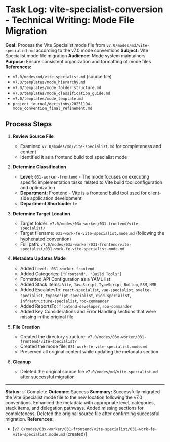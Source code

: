 # Task Log: vite-specialist-conversion - Technical Writing: Mode File Migration

**Goal:** Process the Vite Specialist mode file from `v7.0/modes/md/vite-specialist.md` according to the v7.0 mode conventions
**Subject:** Vite Specialist mode file migration
**Audience:** Mode system maintainers
**Purpose:** Ensure consistent organization and formatting of mode files
**References:** 
- `v7.0/modes/md/vite-specialist.md` (source file)
- `v7.0/templates/mode_hierarchy.md`
- `v7.0/templates/mode_folder_structure.md`
- `v7.0/templates/mode_classification_guide.md`
- `v7.0/templates/mode_template.md`
- `project_journal/decisions/20251104-mode_convention_final_refinement.md`

## Process Steps

1. **Review Source File**
   - Examined `v7.0/modes/md/vite-specialist.md` for completeness and content
   - Identified it as a frontend build tool specialist mode

2. **Determine Classification**
   - **Level:** `031-worker-frontend` - The mode focuses on executing specific implementation tasks related to Vite build tool configuration and optimization
   - **Department:** Frontend - Vite is a frontend build tool used for client-side application development
   - **Department Shortcode:** `fe`

3. **Determine Target Location**
   - Target folder: `v7.0/modes/03x-worker/031-frontend/vite-specialist/`
   - Target filename: `031-work-fe-vite-specialist.mode.md` (following the hyphenated convention)
   - Full path: `v7.0/modes/03x-worker/031-frontend/vite-specialist/031-work-fe-vite-specialist.mode.md`

4. **Metadata Updates Made**
   - Added `Level: 031-worker-frontend`
   - Added Categories: `["Frontend", "Build Tools"]`
   - Formatted API Configuration as a YAML list
   - Added Stack items: `Vite`, `JavaScript`, `TypeScript`, `Rollup`, `ESM`, `HMR`
   - Added EscalatesTo: `react-specialist`, `vue-specialist`, `svelte-specialist`, `typescript-specialist`, `cicd-specialist`, `infrastructure-specialist`, `roo-commander`
   - Added ReportsTo: `frontend-developer`, `roo-commander`
   - Added Key Considerations and Error Handling sections that were missing in the original file

5. **File Creation**
   - Created the directory structure: `v7.0/modes/03x-worker/031-frontend/vite-specialist/`
   - Created the mode file: `031-work-fe-vite-specialist.mode.md`
   - Preserved all original content while updating the metadata section

6. **Cleanup**
   - Deleted the original source file `v7.0/modes/md/vite-specialist.md` after successful migration

---

**Status:** ✅ Complete
**Outcome:** Success
**Summary:** Successfully migrated the Vite Specialist mode file to the new location following the v7.0 conventions. Enhanced the metadata with appropriate level, categories, stack items, and delegation pathways. Added missing sections for completeness. Deleted the original source file after confirming successful migration.
**References:** 
- [`v7.0/modes/03x-worker/031-frontend/vite-specialist/031-work-fe-vite-specialist.mode.md` (created)]